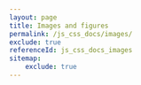 ```yaml
---
layout: page
title: Images and figures
permalink: /js_css_docs/images/
exclude: true
referenceId: js_css_docs_images
sitemap:
    exclude: true
---
```

